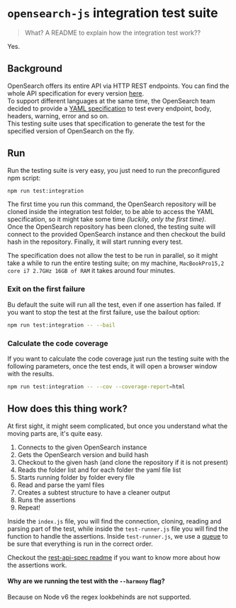 # `opensearch-js` integration test suite

> What? A README to explain how the integration test work??

Yes.

## Background
OpenSearch offers its entire API via HTTP REST endpoints. You can find the whole API specification for every version [here](https://github.com/opensearch-project/OpenSearch/tree/main/rest-api-spec/src/main/resources/rest-api-spec/api).<br/>
To support different languages at the same time, the OpenSearch team decided to provide a [YAML specification](https://github.com/opensearch-project/OpenSearch/tree/main/rest-api-spec/src/main/resources/rest-api-spec/test) to test every endpoint, body, headers, warning, error and so on.<br/>
This testing suite uses that specification to generate the test for the specified version of OpenSearch on the fly.

## Run
Run the testing suite is very easy, you just need to run the preconfigured npm script:
```sh
npm run test:integration
```

The first time you run this command, the OpenSearch repository will be cloned inside the integration test folder, to be able to access the YAML specification, so it might take some time *(luckily, only the first time)*.<br/>
Once the OpenSearch repository has been cloned, the testing suite will connect to the provided OpenSearch instance and then checkout the build hash in the repository. Finally, it will start running every test.

The specification does not allow the test to be run in parallel, so it might take a while to run the entire testing suite; on my machine, `MacBookPro15,2 core i7 2.7GHz 16GB of RAM` it takes around four minutes.

### Exit on the first failure
Bu default the suite will run all the test, even if one assertion has failed. If you want to stop the test at the first failure, use the bailout option:
```sh
npm run test:integration -- --bail
```

### Calculate the code coverage
If you want to calculate the code coverage just run the testing suite with the following parameters, once the test ends, it will open a browser window with the results.
```sh
npm run test:integration -- --cov --coverage-report=html
```

## How does this thing work?
At first sight, it might seem complicated, but once you understand what the moving parts are, it's quite easy.
1. Connects to the given OpenSearch instance
1. Gets the OpenSearch version and build hash
1. Checkout to the given hash (and clone the repository if it is not present)
1. Reads the folder list and for each folder the yaml file list
1. Starts running folder by folder every file
  1. Read and parse the yaml files
  1. Creates a subtest structure to have a cleaner output
  1. Runs the assertions
  1. Repeat!

Inside the `index.js` file, you will find the connection, cloning, reading and parsing part of the test, while inside the `test-runner.js` file you will find the function to handle the assertions. Inside `test-runner.js`, we use a [queue](https://github.com/delvedor/workq) to be sure that everything is run in the correct order.

Checkout the [rest-api-spec readme](https://github.com/opensearch-project/OpenSearch/blob/main/rest-api-spec/src/main/resources/rest-api-spec/test/README.md) if you want to know more about how the assertions work.

#### Why are we running the test with the `--harmony` flag?
Because on Node v6 the regex lookbehinds are not supported.
